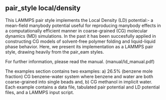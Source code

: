 ## pair_style local/density

This LAMMPS pair style implements the Local Density (LD) potential:- a mean-field manybody potential useful for reproducing manybody effects in a computationally efficient manner in coarse-grained (CG) molecular dynamics (MD) simulations. In the past it has been succesfully applied in constructing CG models of solvent-free polymer folding and liquid-liquid phase behavior. Here, we present its implementation as a LAMMPS pair style, drawing heavily from the pair_eam styles.

For further information, please read the manual. (manual/ld_manual.pdf)

The examples section contains two examples: a) 26.5% (benzene mole fraction) CG benzene-water system where benzene and water are both coarse-grained into single beads and, b) CG methanol in implicit water. Each example contains a data file, tabulated pair potential and LD potential files, and a LAMMPS input script.
